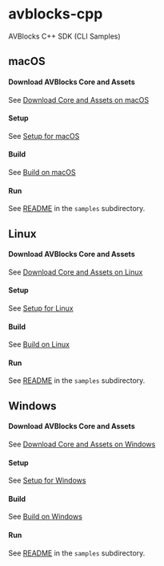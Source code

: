 # avblocks-cpp

AVBlocks C++ SDK (CLI Samples)

## macOS

#### Download AVBlocks Core and Assets

See [Download Core and Assets on macOS](./docs/download-avblocks-core-and-assets-mac.md) 

#### Setup

See [Setup for macOS](./docs/setup-mac.md)

#### Build

See [Build on macOS](./docs/build-mac.md)

#### Run

See [README](./samples/darwin/README.md) in the `samples` subdirectory. 

## Linux

#### Download AVBlocks Core and Assets

See [Download Core and Assets on Linux](./docs/download-avblocks-core-and-assets-linux.md) 

#### Setup

See [Setup for Linux](./docs/setup-linux.md)

#### Build

See [Build on Linux](./docs/build-linux.md)

#### Run

See [README](./samples/linux/README.md) in the `samples` subdirectory. 

## Windows

#### Download AVBlocks Core and Assets

See [Download Core and Assets on Windows](./docs/download-avblocks-core-and-assets-windows.md) 

#### Setup

See [Setup for Windows](./docs/setup-windows.md)

#### Build

See [Build on Windows](./docs/build-windows.md)

#### Run

See [README](./samples/windows/README.md) in the `samples` subdirectory. 
